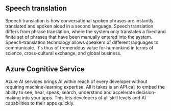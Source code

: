 ## Speech translation

Speech translation is how conversational spoken phrases are instantly translated and spoken aloud in a second language. Speech translation differs from phrase translation, where the system only translates a fixed and finite set of phrases that have been manually entered into the system. Speech-translation technology allows speakers of different languages to communicate. It's thus of tremendous value for humankind in terms of science, cross-cultural exchange, and global business.

## Azure Cognitive Service

Azure AI services brings AI within reach of every developer without requiring machine-learning expertise. All it takes is an API call to embed the ability to see, hear, speak, search, understand and accelerate decision-making into your apps. This lets developers of all skill levels add AI capabilities to their apps quickly.
